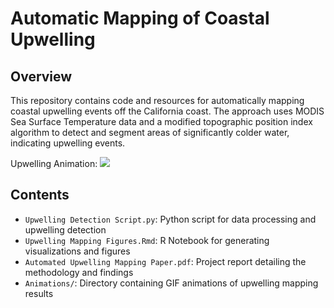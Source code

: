 # Automatic Mapping of Coastal Upwelling

## Overview 
This repository contains code and resources for automatically mapping coastal upwelling events off the California coast. The approach uses MODIS Sea Surface Temperature data and a modified topographic position index algorithm to detect and segment areas of significantly colder water, indicating upwelling events.

Upwelling Animation:
![]([https://github.com/brianvamaro/upwelling-mapping/blob/main/Animations/SST-TPI-Animation.gif])


## Contents
- `Upwelling Detection Script.py`: Python script for data processing and upwelling detection
- `Upwelling Mapping Figures.Rmd`: R Notebook for generating visualizations and figures
- `Automated Upwelling Mapping Paper.pdf`: Project report detailing the methodology and findings
- `Animations/`: Directory containing GIF animations of upwelling mapping results

